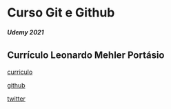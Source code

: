 # Curso Git e Github
###### **_Udemy 2021_**


## Currículo Leonardo Mehler Portásio

[curriculo](https://LeoPortasio@github.io)

[github](https://github.com/LeoPortasio)

[twitter](https://twitter.com/leoportasio)

